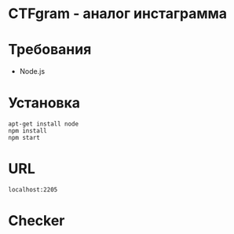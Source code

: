 # CTFgram - аналог инстаграмма

# Требования
- Node.js
# Установка
    apt-get install node
    npm install
    npm start

# URL 
    localhost:2205
# Checker
